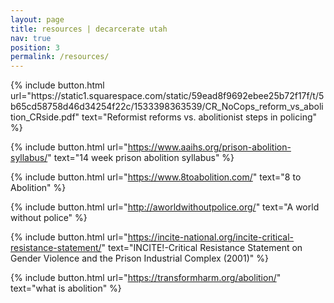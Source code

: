 ```yaml
---
layout: page
title: resources | decarcerate utah
nav: true
position: 3
permalink: /resources/
---
```


<div class="resources">
{% include button.html
  url="https://static1.squarespace.com/static/59ead8f9692ebee25b72f17f/t/5b65cd58758d46d34254f22c/1533398363539/CR_NoCops_reform_vs_abolition_CRside.pdf"
  text="Reformist reforms vs. abolitionist steps in policing"
%}

{% include button.html
  url="https://www.aaihs.org/prison-abolition-syllabus/"
  text="14 week prison abolition syllabus"
%}

{% include button.html
  url="https://www.8toabolition.com/"
  text="8 to Abolition"
%}

{% include button.html
  url="http://aworldwithoutpolice.org/"
  text="A world without police"
%}

{% include button.html
  url="https://incite-national.org/incite-critical-resistance-statement/"
  text="INCITE!-Critical Resistance Statement on Gender Violence and the Prison Industrial Complex (2001)"
%}

{% include button.html
  url="https://transformharm.org/abolition/"
  text="what is abolition"
%}

</div>
